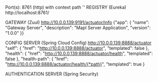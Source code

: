 Port(s): 8761 (http) with context path ''
REGISTRY (Eureka)
http://localhost:8761/

GATEWAY (Zuul)
http://10.0.0.139:9191/actuator/info
{"app": {
"name": "Gateway Server",
"description": "Mapl Server Application",
"version": "1.0.0" }}

CONFIG SERVER (Spring Cloud Config)
http://10.0.0.139:8888/actuator
"self": {
"href": "http://10.0.0.139:8888/actuator",
"templated": false
},
"health": {
"href": "http://10.0.0.139:8888/actuator/health",
"templated": false
},
"health-path": {
"href": "http://10.0.0.139:8888/actuator/health/{*path}",
"templated": true
}

AUTHENTICATION SERVER (Spring Security)
